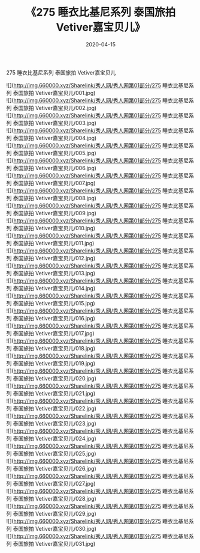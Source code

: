 ﻿---
layout: post
title:  《275 睡衣比基尼系列 泰国旅拍 Vetiver嘉宝贝儿》
date:   2020-04-15
img: http://img.660000.xyz/Sharelink/秀人网/秀人网第01部分/275 睡衣比基尼系列 泰国旅拍 Vetiver嘉宝贝儿/000.jpg
categories: [美女, 清纯, 唯美]
---

275 睡衣比基尼系列 泰国旅拍 Vetiver嘉宝贝儿

  ![](http://img.660000.xyz/Sharelink/秀人网/秀人网第01部分/275 睡衣比基尼系列 泰国旅拍 Vetiver嘉宝贝儿/001.jpg) <br> ![](http://img.660000.xyz/Sharelink/秀人网/秀人网第01部分/275 睡衣比基尼系列 泰国旅拍 Vetiver嘉宝贝儿/002.jpg) <br> ![](http://img.660000.xyz/Sharelink/秀人网/秀人网第01部分/275 睡衣比基尼系列 泰国旅拍 Vetiver嘉宝贝儿/003.jpg) <br> ![](http://img.660000.xyz/Sharelink/秀人网/秀人网第01部分/275 睡衣比基尼系列 泰国旅拍 Vetiver嘉宝贝儿/004.jpg) <br> ![](http://img.660000.xyz/Sharelink/秀人网/秀人网第01部分/275 睡衣比基尼系列 泰国旅拍 Vetiver嘉宝贝儿/005.jpg) <br> ![](http://img.660000.xyz/Sharelink/秀人网/秀人网第01部分/275 睡衣比基尼系列 泰国旅拍 Vetiver嘉宝贝儿/006.jpg) <br> ![](http://img.660000.xyz/Sharelink/秀人网/秀人网第01部分/275 睡衣比基尼系列 泰国旅拍 Vetiver嘉宝贝儿/007.jpg) <br> ![](http://img.660000.xyz/Sharelink/秀人网/秀人网第01部分/275 睡衣比基尼系列 泰国旅拍 Vetiver嘉宝贝儿/008.jpg) <br> ![](http://img.660000.xyz/Sharelink/秀人网/秀人网第01部分/275 睡衣比基尼系列 泰国旅拍 Vetiver嘉宝贝儿/009.jpg) <br> ![](http://img.660000.xyz/Sharelink/秀人网/秀人网第01部分/275 睡衣比基尼系列 泰国旅拍 Vetiver嘉宝贝儿/010.jpg) <br> ![](http://img.660000.xyz/Sharelink/秀人网/秀人网第01部分/275 睡衣比基尼系列 泰国旅拍 Vetiver嘉宝贝儿/011.jpg) <br> ![](http://img.660000.xyz/Sharelink/秀人网/秀人网第01部分/275 睡衣比基尼系列 泰国旅拍 Vetiver嘉宝贝儿/012.jpg) <br> ![](http://img.660000.xyz/Sharelink/秀人网/秀人网第01部分/275 睡衣比基尼系列 泰国旅拍 Vetiver嘉宝贝儿/013.jpg) <br> ![](http://img.660000.xyz/Sharelink/秀人网/秀人网第01部分/275 睡衣比基尼系列 泰国旅拍 Vetiver嘉宝贝儿/014.jpg) <br> ![](http://img.660000.xyz/Sharelink/秀人网/秀人网第01部分/275 睡衣比基尼系列 泰国旅拍 Vetiver嘉宝贝儿/015.jpg) <br> ![](http://img.660000.xyz/Sharelink/秀人网/秀人网第01部分/275 睡衣比基尼系列 泰国旅拍 Vetiver嘉宝贝儿/016.jpg) <br> ![](http://img.660000.xyz/Sharelink/秀人网/秀人网第01部分/275 睡衣比基尼系列 泰国旅拍 Vetiver嘉宝贝儿/017.jpg) <br> ![](http://img.660000.xyz/Sharelink/秀人网/秀人网第01部分/275 睡衣比基尼系列 泰国旅拍 Vetiver嘉宝贝儿/018.jpg) <br> ![](http://img.660000.xyz/Sharelink/秀人网/秀人网第01部分/275 睡衣比基尼系列 泰国旅拍 Vetiver嘉宝贝儿/019.jpg) <br> ![](http://img.660000.xyz/Sharelink/秀人网/秀人网第01部分/275 睡衣比基尼系列 泰国旅拍 Vetiver嘉宝贝儿/020.jpg) <br> ![](http://img.660000.xyz/Sharelink/秀人网/秀人网第01部分/275 睡衣比基尼系列 泰国旅拍 Vetiver嘉宝贝儿/021.jpg) <br> ![](http://img.660000.xyz/Sharelink/秀人网/秀人网第01部分/275 睡衣比基尼系列 泰国旅拍 Vetiver嘉宝贝儿/022.jpg) <br> ![](http://img.660000.xyz/Sharelink/秀人网/秀人网第01部分/275 睡衣比基尼系列 泰国旅拍 Vetiver嘉宝贝儿/023.jpg) <br> ![](http://img.660000.xyz/Sharelink/秀人网/秀人网第01部分/275 睡衣比基尼系列 泰国旅拍 Vetiver嘉宝贝儿/024.jpg) <br> ![](http://img.660000.xyz/Sharelink/秀人网/秀人网第01部分/275 睡衣比基尼系列 泰国旅拍 Vetiver嘉宝贝儿/025.jpg) <br> ![](http://img.660000.xyz/Sharelink/秀人网/秀人网第01部分/275 睡衣比基尼系列 泰国旅拍 Vetiver嘉宝贝儿/026.jpg) <br> ![](http://img.660000.xyz/Sharelink/秀人网/秀人网第01部分/275 睡衣比基尼系列 泰国旅拍 Vetiver嘉宝贝儿/027.jpg) <br> ![](http://img.660000.xyz/Sharelink/秀人网/秀人网第01部分/275 睡衣比基尼系列 泰国旅拍 Vetiver嘉宝贝儿/028.jpg) <br> ![](http://img.660000.xyz/Sharelink/秀人网/秀人网第01部分/275 睡衣比基尼系列 泰国旅拍 Vetiver嘉宝贝儿/029.jpg) <br> ![](http://img.660000.xyz/Sharelink/秀人网/秀人网第01部分/275 睡衣比基尼系列 泰国旅拍 Vetiver嘉宝贝儿/030.jpg) <br> ![](http://img.660000.xyz/Sharelink/秀人网/秀人网第01部分/275 睡衣比基尼系列 泰国旅拍 Vetiver嘉宝贝儿/031.jpg) <br>
